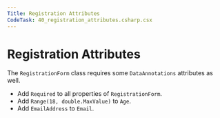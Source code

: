 ```yaml
---
Title: Registration Attributes
CodeTask: 40_registration_attributes.csharp.csx
---
```


# Registration Attributes

The `RegistrationForm` class requires some `DataAnnotations` attributes as well.

- Add `Required` to all properties of `RegistrationForm`.
- Add `Range(18, double.MaxValue)` to `Age`.
- Add `EmailAddress` to `Email`.